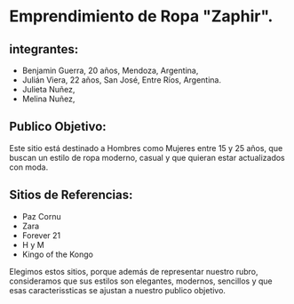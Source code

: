 # Emprendimiento de Ropa "Zaphir".
## integrantes:
- Benjamin Guerra, 20 años, Mendoza, Argentina,
- Julián Viera, 22 años, San José, Entre Ríos, Argentina.
- Julieta Nuñez, <!-- completar -->
- Melina Nuñez, <!-- completar -->
## Publico Objetivo:
Este sitio está destinado a Hombres como Mujeres entre 15 y 25 años, que buscan un estilo de ropa moderno, casual y que quieran estar actualizados con moda.
##  Sitios de Referencias:
- Paz Cornu
- Zara
- Forever 21
- H y M
- Kingo of the Kongo

Elegimos estos sitios, porque además de representar nuestro rubro, consideramos que sus estilos son elegantes, modernos, sencillos y que esas caracterissticas se ajustan a nuestro publico objetivo.